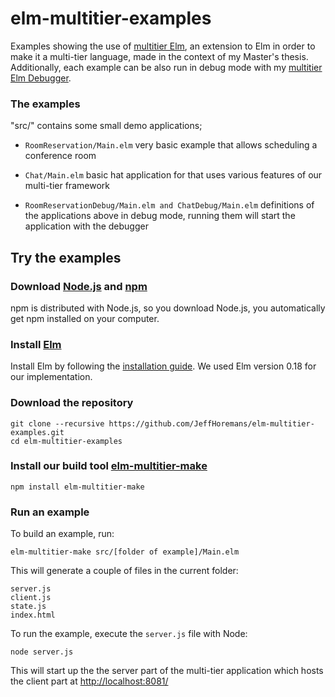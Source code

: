 # elm-multitier-examples
Examples showing the use of [multitier Elm](https://github.com/JeffHoremans/elm-multitier), an extension to Elm in order to make it a multi-tier language, made in the context of my Master's thesis.
Additionally, each example can be also run in debug mode with my [multitier Elm Debugger](https://github.com/JeffHoremans/elm-multitier).

### The examples

"src/" contains some small demo applications;

- ```RoomReservation/Main.elm``` very basic example that allows scheduling a conference room
- ```Chat/Main.elm``` basic hat application for that uses various features of our multi-tier framework

- ```RoomReservationDebug/Main.elm and ChatDebug/Main.elm``` definitions of the applications above in debug mode, running them will start the application with the debugger

## Try the examples

### Download [Node.js](https://nodejs.org) and [npm](https://www.npmjs.com)
npm is distributed with Node.js, so you download Node.js, you automatically get npm installed on your computer.

### Install [Elm](http://elm-lang.org/)
Install Elm by following the [installation guide](https://guide.elm-lang.org/install.html).
We used Elm version 0.18 for our implementation.

### Download the repository
    git clone --recursive https://github.com/JeffHoremans/elm-multitier-examples.git
    cd elm-multitier-examples

### Install our build tool [elm-multitier-make](https://github.com/JeffHoremans/elm-multitier-make.git)

    npm install elm-multitier-make

### Run an example
To build an example, run:

    elm-multitier-make src/[folder of example]/Main.elm

This will generate a couple of files in the current folder:

    server.js
    client.js
    state.js
    index.html

To run the example, execute the `server.js` file with Node:

    node server.js

This will start up the the server part of the multi-tier application which hosts the client part at [http://localhost:8081/](http://localhost:8081/)
